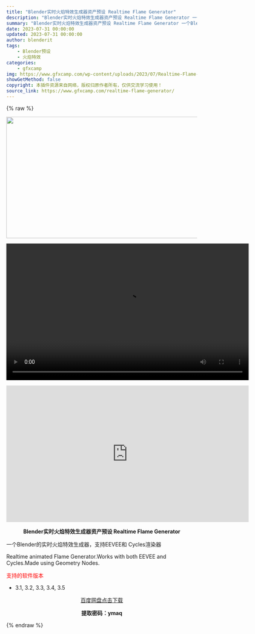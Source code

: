 ```yaml
---
title: "Blender实时火焰特效生成器资产预设 Realtime Flame Generator"
description: "Blender实时火焰特效生成器资产预设 Realtime Flame Generator 一个Blender的实时火焰特效生成器，支持EEVEE和 Cycles渲染器 Realtime animat..."
summary: "Blender实时火焰特效生成器资产预设 Realtime Flame Generator 一个Blender的实时火焰特效生成器，支持EEVEE和 Cycles渲染器 Realtime animat..."
date: 2023-07-31 00:00:00
updated: 2023-07-31 00:00:00
author: blenderit
tags: 
    - Blender预设
    - 火焰特效
categories:
    - gfxcamp
img: https://www.gfxcamp.com/wp-content/uploads/2023/07/Realtime-Flame-Generator.jpg
showGetMethod: false
copyright: 本插件资源来自网络，版权归原作者所有，仅供交流学习使用！
source_link: https://www.gfxcamp.com/realtime-flame-generator/
---
```


{% raw %}
<div><p><img decoding="async" class="aligncenter size-full wp-image-114021" src="https://www.gfxcamp.com/wp-content/uploads/2023/07/Realtime-Flame-Generator.jpg" data-src="https://www.gfxcamp.com/wp-content/uploads/2023/07/Realtime-Flame-Generator.jpg" alt="" width="640" height="320" data-srcset="https://www.gfxcamp.com/wp-content/uploads/2023/07/Realtime-Flame-Generator.jpg 640w, https://www.gfxcamp.com/wp-content/uploads/2023/07/Realtime-Flame-Generator-150x75.jpg 150w" data-sizes="(max-width: 640px) 100vw, 640px"><br>
</p><center><div style="width: 640px;" class="wp-video"><!--[if lt IE 9]><script>document.createElement('video');</script><![endif]-->
<video class="wp-video-shortcode" id="video-114023-1" width="640" height="360" preload="true" controls="controls"><source type="video/mp4" src="http://cloud.video.taobao.com/play/u/null/p/1/e/6/t/1/421805927019.mp4?_=1"></source><a href="http://cloud.video.taobao.com/play/u/null/p/1/e/6/t/1/421805927019.mp4">http://cloud.video.taobao.com/play/u/null/p/1/e/6/t/1/421805927019.mp4</a></video></div></center><p style="text-align: center;"><iframe loading="lazy" src="https://player.youku.com/embed/XNTk5MTM3NDc4OA==" width="640" height="360" frameborder="0" allowfullscreen="allowfullscreen" data-mce-fragment="1"></iframe></p><p style="text-align: center;"><strong>Blender实时火焰特效生成器资产预设 Realtime Flame Generator</strong></p><p>一个Blender的实时火焰特效生成器，支持EEVEE和 Cycles渲染器</p><p>Realtime animated Flame Generator.Works with both EEVEE and Cycles.Made using Geometry Nodes.</p><p><span style="color: #ff0000;">支持的软件版本</span></p><ul>
<li>3.1, 3.2, 3.3, 3.4, 3.5</li>
</ul><p style="text-align: center;"><a class="maxbutton-3 maxbutton maxbutton-baidu" target="_blank" rel="noopener" href="https://pan.baidu.com/s/15OdGzUMFatb4Wz1sFFSd_w?pwd=ymaq"><span class="mb-text">百度网盘点击下载</span></a></p><p style="text-align: center;"><strong>提取密码：ymaq</strong></p></div>
<div style="display: none">gfxcamp</div>
{% endraw %}